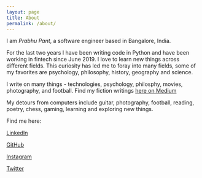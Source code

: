 ```yaml
---
layout: page
title: About
permalink: /about/
---
```


I am *Prabhu Pant*, a software engineer based in Bangalore, India.

For the last two years I have been writing code in Python and have been working in fintech since June 2019. I love to learn new things across different fields. This curiosity has led me to foray into many fields, some of my favorites are psychology, philosophy, history, geography and science.

I write on many things - technologies, psychology, philosphy, movies, photography, and football. Find my fiction writings [here on Medium](https://prabhupant.medium.com)

My detours from computers include guitar, photography, football, reading, poetry, chess, gaming, learning and exploring new things.

Find me here:

[LinkedIn](https://www.linkedin.com/in/prabhupant/)

[GitHub](https://github.com/prabhupant)

[Instagram](https://www.instagram.com/prabhupant/)

[Twitter](https://twitter.com/prabhupant09)
